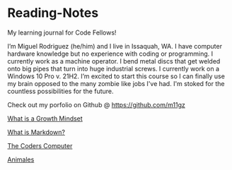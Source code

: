 # Reading-Notes

My learning journal for Code Fellows!

I’m Miguel Rodriguez (he/him) and I live in Issaquah, WA. I have computer hardware knowledge but no experience with coding or programming. I currently work as a machine operator. I bend metal discs that get welded onto big pipes that turn into huge industrial screws. I currently work on a Windows 10 Pro v. 21H2. I’m excited to start this course so I can finally use my brain opposed to the many zombie like jobs I've had. I'm stoked for the countless possibilities for the future.

Check out my porfolio on Github
@ https://github.com/m11gz

[What is a Growth Mindset](https://m11gz.github.io/reading.notes/growthmindset.md)

[What is Markdown?](https://m11gz.github.io/reading.notes/markdown.md)

[The Coders Computer](https://m11gz.github.io/reading.notes/thecoderscomputer.md)

[Animales](https://m11gz.github.io/reading.notes/Animals%20Page/index.html#)
